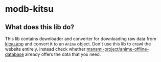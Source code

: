 # modb-kitsu

## What does this lib do?

This lib contains downloader and converter for downloading raw data from [kitsu.app](https://kitsu.app) and convert it to an `Anime` object.
Don't use this lib to crawl the website entirely. Instead check whether [manami-project/anime-offline-database](https://github.com/manami-project/anime-offline-database) already offers the data that you need.